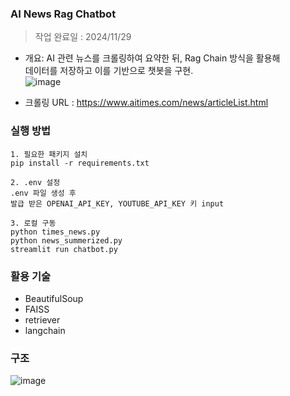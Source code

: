 ### AI News Rag Chatbot
> 작업 완료일 : 2024/11/29  
- 개요: AI 관련 뉴스를 크롤링하여 요약한 뒤, Rag Chain 방식을 활용해  
  데이터를 저장하고 이를 기반으로 챗봇을 구현.  
![image](https://github.com/user-attachments/assets/889e033f-b980-4094-829e-58199ae94060)

- 크롤링 URL : https://www.aitimes.com/news/articleList.html  

### 실행 방법
```
1. 필요한 패키지 설치
pip install -r requirements.txt

2. .env 설정
.env 파일 생성 후 
발급 받은 OPENAI_API_KEY, YOUTUBE_API_KEY 키 input

3. 로컬 구동
python times_news.py
python news_summerized.py
streamlit run chatbot.py
```

### 활용 기술
- BeautifulSoup
- FAISS
- retriever
- langchain

### 구조
![image](https://github.com/user-attachments/assets/afc68cdd-10fc-4ad7-abc6-1f3d493494f4)
